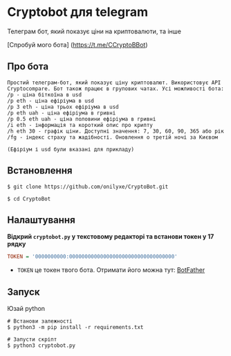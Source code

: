 # Cryptobot для telegram
Телеграм бот, який показує ціни на криптовалюти, та інше

[Спробуй мого бота] (https://t.me/CCryptoBBot)

Про бота
------------
```shell
Простий телеграм-бот, який показує ціну криптовалют. Використовує API Cryptocompare. Бот також працює в групових чатах. Усі можливості бота:
/p - ціна біткоїна в usd
/p eth - ціна ефіріума в usd
/p 3 eth - ціна трьох ефіріума в usd
/p eth uah - ціна ефіріума в гривні
/p 0.5 eth uah - ціна половини ефіріума в гривні
/i eth - інформація та короткий опис про крипту
/h eth 30 - графік ціни. Доступні значення: 7, 30, 60, 90, 365 або рік
/fg - індекс страху та жадібності. Оновлення о третій ночі за Києвом

(Ефіріум і usd були вказані для прикладу)
```

Встановлення
------------
```shell
$ git clone https://github.com/onilyxe/CryptoBot.git

$ cd CryptoBot
```

Налаштування
------------
**Відкрий `cryptobot.py` у текстовому редакторі та встанови токен у 17 рядку**
```ini
TOKEN = '0000000000:0000000000000000000000000000000000'
```
* `TOKEN` це токен твого бота. Отримати його можна тут: [BotFather](https://t.me/BotFather)

Запуск
------------
Юзай python
```shell
# Встанови залежності
$ python3 -m pip install -r requirements.txt

# Запусти скріпт
$ python3 cryptobot.py
```